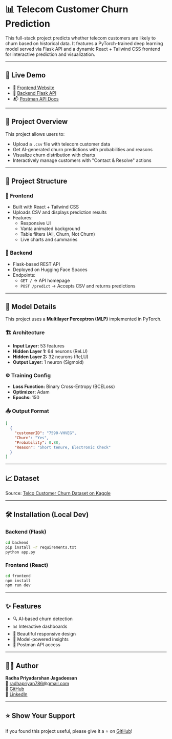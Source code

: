 # 📊 Telecom Customer Churn Prediction

This full-stack project predicts whether telecom customers are likely to churn based on historical data. It features a PyTorch-trained deep learning model served via Flask API and a dynamic React + Tailwind CSS frontend for interactive prediction and visualization.

---

## 🚀 Live Demo

- 🔮 [Frontend Website](https://telecom-customer-churn-prediction.netlify.app/)
- 🔌 [Backend Flask API](https://huggingface.co/spaces/Radhapriyadarshan/Telecom-Customer-Churn-Prediction-API)
- 📬 [Postman API Docs](https://documenter.getpostman.com/view/22447139/2sB2x5JYwP)

---

## 🧠 Project Overview

This project allows users to:

- Upload a `.csv` file with telecom customer data
- Get AI-generated churn predictions with probabilities and reasons
- Visualize churn distribution with charts
- Interactively manage customers with "Contact & Resolve" actions

---

## 📂 Project Structure

### 🔷 Frontend
- Built with React + Tailwind CSS
- Uploads CSV and displays prediction results
- Features:
  - Responsive UI
  - Vanta animated background
  - Table filters (All, Churn, Not Churn)
  - Live charts and summaries

### 🔶 Backend
- Flask-based REST API
- Deployed on Hugging Face Spaces
- Endpoints:
  - `GET /` → API homepage
  - `POST /predict` → Accepts CSV and returns predictions

---

## 🧬 Model Details

This project uses a **Multilayer Perceptron (MLP)** implemented in PyTorch.

### 🏗 Architecture
- **Input Layer:** 53 features
- **Hidden Layer 1:** 64 neurons (ReLU)
- **Hidden Layer 2:** 32 neurons (ReLU)
- **Output Layer:** 1 neuron (Sigmoid)

### ⚙️ Training Config
- **Loss Function:** Binary Cross-Entropy (BCELoss)
- **Optimizer:** Adam
- **Epochs:** 150

### 📤 Output Format
```json
[
  {
    "customerID": "7590-VHVEG",
    "Churn": "Yes",
    "Probability": 0.88,
    "Reason": "Short tenure, Electronic Check"
  }
]
```

---

## 📈 Dataset

Source: [Telco Customer Churn Dataset on Kaggle](https://www.kaggle.com/datasets/blastchar/telco-customer-churn)

---

## 🛠 Installation (Local Dev)

### Backend (Flask)
```bash
cd backend
pip install -r requirements.txt
python app.py
```

### Frontend (React)
```bash
cd frontend
npm install
npm run dev
```

---

## ✨ Features

- 🔍 AI-based churn detection
- 📊 Interactive dashboards
- 🎨 Beautiful responsive design
- 🧠 Model-powered insights
- 🧪 Postman API access

---

## 👨‍💻 Author

**Radha Priyadarshan Jagadeesan**  
📧 radhapriyan786@gmail.com  
🔗 [GitHub](https://github.com/RadhaPriyadarshan)  
🔗 [LinkedIn](https://www.linkedin.com/in/radha-priyadarshan-jagadeesan)  

---

## ⭐️ Show Your Support

If you found this project useful, please give it a ⭐ on [GitHub](https://github.com/RadhaPriyadarshan/churn-prediction-site)!